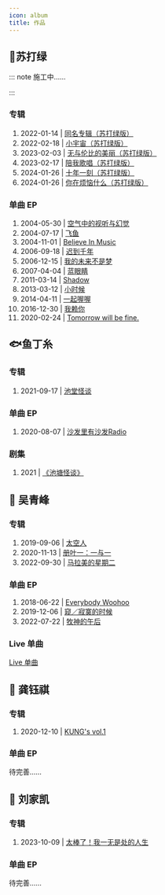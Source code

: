 ```yaml
---
icon: album
title: 作品
---
```


## 💚苏打绿

::: note 施工中……

:::

### 专辑

1. 2022-01-14 | [同名专辑（苏打绿版）](albums/a01_tongmingzhuanji)
2. 2022-02-18 | [小宇宙（苏打绿版）](albums/a02_xiaoyuzhou)
3. 2023-02-03 | [无与伦比的美丽（苏打绿版）](albums/a03_wuyulunbidemeili)
4. 2023-02-17 | [陪我歌唱（苏打绿版）](albums/a04_peiwogechang)
5. 2024-01-26 | [十年一刻（苏打绿版）](albums/a05_shinianyike)
6. 2024-01-26 | [你在烦恼什么（苏打绿版）](albums/a06_nizaifannaoshenme)

### 单曲 EP

1. 2004-05-30 | [空气中的视听与幻觉](singles/air)
2. 2004-07-17 | [飞鱼]()
3. 2004-11-01 | [Believe In Music]()
4. 2006-09-18 | [迟到千年]()
5. 2006-12-15 | [我的未来不是梦]()
6. 2007-04-04 | [蓝眼睛]()
7. 2011-03-14 | [Shadow]()
8. 2013-03-12 | [小时候]()
9. 2014-04-11 | [一起喔喔]()
10. 2016-12-30 | [我赖你]()
11. 2020-02-24 | [Tomorrow will be fine.]()           


## 🐟鱼丁糸

### 专辑

1. 2021-09-17 | [池堂怪谈](oaeen/a01_chitangguaitan)


### 单曲 EP

1. 2020-08-07 | [沙发里有沙发Radio](oaeen/s01_sofaradio)

### 剧集

1. 2021 | [《池塘怪谈》](https://v.qq.com/x/cover/mzc00200df196we/l0041f5znyn.html)

## 🎤 吴青峰

### 专辑

1. 2019-09-06 | [太空人](wuqingfeng/a01_taikongren)
2. 2020-11-13 | [册叶一：一与一](wuqingfeng/a02_ceyeyiyiyuyi)
3. 2022-09-30 | [马拉美的星期二](wuqingfeng/a03_malameidexingqier)

### 单曲 EP

1. 2018-06-22 | [Everybody Woohoo](wuqingfeng/s01_everybodywoohoo)
2. 2019-12-06 | [窥／寂寞的时候](wuqingfeng/s02_kuijimodeshihou)
3. 2022-07-22 | [牧神的午后](wuqingfeng/s03_mushendewuhou)

### Live 单曲

[Live 单曲](wuqingfeng/livesingle)

## 🎹 龚钰祺

### 专辑

1. 2020-12-10 | [KUNG's vol.1](gongyuqi/a01_kungsvol1)

### 单曲 EP

待完善……

## 🎸 刘家凯

### 专辑

1. 2023-10-09 | [太棒了！我一无是处的人生](liujiakai/a01_taibangle)

### 单曲 EP

待完善……